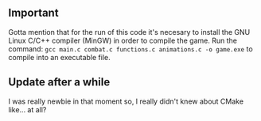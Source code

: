 ## Important
Gotta mention that for the run of this code it's necesary to install the GNU Linux C/C++ compiler (MinGW) in order to compile the game.
Run the command: `gcc main.c combat.c functions.c animations.c -o game.exe` to compile into an executable file.

## Update after a while
I was really newbie in that moment so, I really didn't knew about CMake like... at all?
